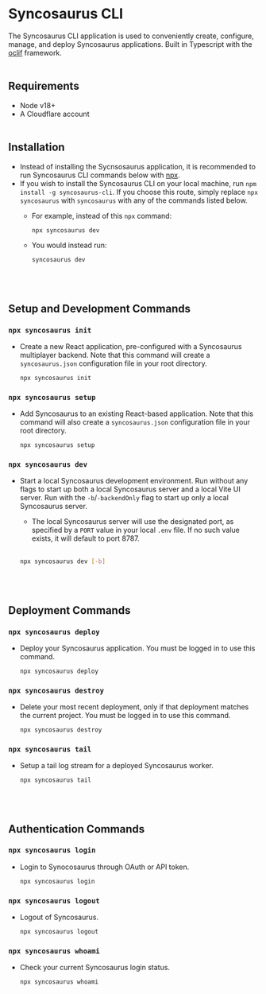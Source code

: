 # Syncosaurus CLI

The Syncosaurus CLI application is used to conveniently create, configure, manage, and deploy Syncosaurus applications. Built in Typescript with the [oclif](https://oclif.io/) framework.
<br></br>

## Requirements

- Node v18+
- A Cloudflare account
<br></br>

## Installation

- Instead of installing the Sycnsosaurus application, it is recommended to run Syncosaurus CLI commands below with [npx](https://docs.npmjs.com/cli/v8/commands/npx).
- If you wish to install the Syncosaurus CLI on your local machine, run `npm install -g syncosaurus-cli`. If you choose this route, simply replace `npx syncosaurus` with `syncosaurus` with any of the commands listed below.
  - For example, instead of this `npx` command:
    ```bash
    npx syncosaurus dev
    ```
  
  - You would instead run:
    ```bash
    syncosaurus dev
    ```
    <br></br>
  
## Setup and Development Commands
### `npx syncosaurus init`

- Create a new React application, pre-configured with a Syncosaurus multiplayer backend. Note that this command will create a `syncosaurus.json` configuration file in your root directory.

  ```bash
  npx syncosaurus init
  ```

### `npx syncosaurus setup`

- Add Syncosaurus to an existing React-based application. Note that this command will also create a `syncosaurus.json` configuration file in your root directory.

  ```bash
  npx syncosaurus setup
  ```

### `npx syncosaurus dev`

- Start a local Syncosaurus development environment. Run without any flags to start up both a local Syncosaurus server and a local Vite UI server. Run with the `-b`/`-backendOnly` flag to start up only a local Syncosaurus server.
  - The local Syncosaurus server will use the designated port, as specified by a `PORT` value in your local `.env` file. If no such value exists, it will default to port 8787. <br></br>

  ```bash
  npx syncosaurus dev [-b]
  ```
  <br></br>
## Deployment Commands

### `npx syncosaurus deploy`

- Deploy your Syncosaurus application. You must be logged in to use this command.

  ```bash
  npx syncosaurus deploy
  ```

### `npx syncosaurus destroy`

- Delete your most recent deployment, only if that deployment matches the current project. You must be logged in to use this command.

  ```bash
  npx syncosaurus destroy
  ```

### `npx syncosaurus tail`

- Setup a tail log stream for a deployed Syncosaurus worker.

  ```bash
  npx syncosaurus tail
  ```
  <br></br>
## Authentication Commands

### `npx syncosaurus login`

- Login to Synocosaurus through OAuth or API token.

  ```bash
  npx syncosaurus login
  ```

### `npx syncosaurus logout`

- Logout of Syncosaurus.

  ```bash
  npx syncosaurus logout
  ```

### `npx syncosaurus whoami`

- Check your current Syncosaurus login status.

  ```bash
  npx syncosaurus whoami
  ```
